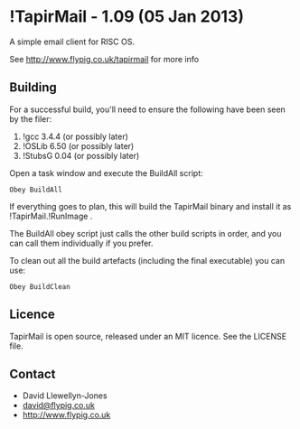 # !TapirMail - 1.09 (05 Jan 2013)

A simple email client for RISC OS.

See http://www.flypig.co.uk/tapirmail for more info

## Building

For a successful build, you'll need to ensure the following have been seen by
the filer:

1. !gcc 3.4.4 (or possibly later)
2. !OSLib 6.50 (or possibly later)
3. !StubsG 0.04 (or possibly later)

Open a task window and execute the BuildAll script:

```
Obey BuildAll
```

If everything goes to plan, this will build the TapirMail binary and install
it as !TapirMail.!RunImage .

The BuildAll obey script just calls the other build scripts in order, and you
can call them individually if you prefer.

To clean out all the build artefacts (including the final executable) you can
use:

```
Obey BuildClean
```

## Licence

TapirMail is open source, released under an MIT licence. See the LICENSE
file.

## Contact

- David Llewellyn-Jones
- david@flypig.co.uk
- http://www.flypig.co.uk

